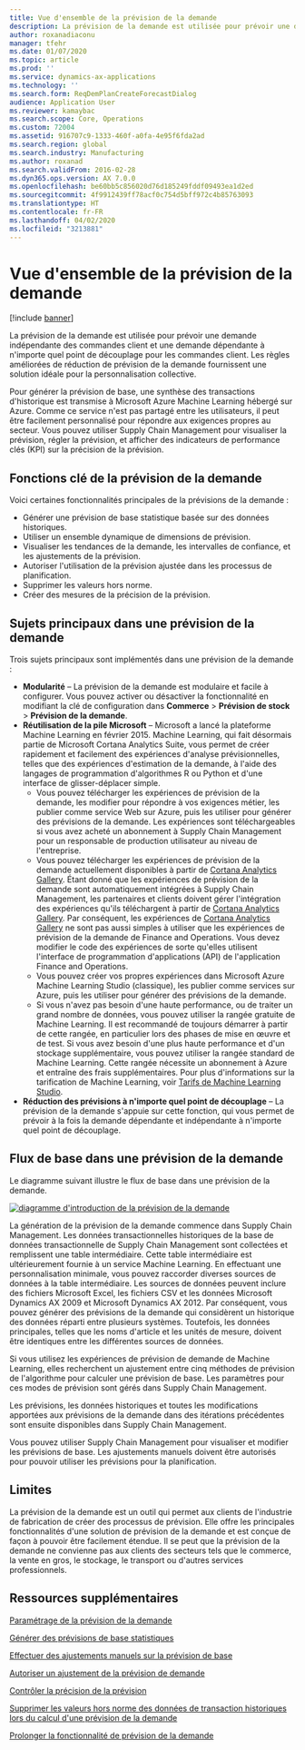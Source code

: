 ```yaml
---
title: Vue d'ensemble de la prévision de la demande
description: La prévision de la demande est utilisée pour prévoir une demande indépendante des commandes client et une demande dépendante à n'importe quel point de découplage pour les commandes client. Les règles améliorées de réduction de prévision de la demande fournissent une solution idéale pour la personnalisation collective.
author: roxanadiaconu
manager: tfehr
ms.date: 01/07/2020
ms.topic: article
ms.prod: ''
ms.service: dynamics-ax-applications
ms.technology: ''
ms.search.form: ReqDemPlanCreateForecastDialog
audience: Application User
ms.reviewer: kamaybac
ms.search.scope: Core, Operations
ms.custom: 72004
ms.assetid: 916707c9-1333-460f-a0fa-4e95f6fda2ad
ms.search.region: global
ms.search.industry: Manufacturing
ms.author: roxanad
ms.search.validFrom: 2016-02-28
ms.dyn365.ops.version: AX 7.0.0
ms.openlocfilehash: be60bb5c856020d76d185249fddf09493ea1d2ed
ms.sourcegitcommit: 4f9912439ff78acf0c754d5bff972c4b85763093
ms.translationtype: HT
ms.contentlocale: fr-FR
ms.lasthandoff: 04/02/2020
ms.locfileid: "3213881"
---
```

# <a name="demand-forecasting-overview"></a>Vue d'ensemble de la prévision de la demande

[!include [banner](../includes/banner.md)]

La prévision de la demande est utilisée pour prévoir une demande indépendante des commandes client et une demande dépendante à n'importe quel point de découplage pour les commandes client. Les règles améliorées de réduction de prévision de la demande fournissent une solution idéale pour la personnalisation collective.

Pour générer la prévision de base, une synthèse des transactions d'historique est transmise à Microsoft Azure Machine Learning hébergé sur Azure. Comme ce service n'est pas partagé entre les utilisateurs, il peut être facilement personnalisé pour répondre aux exigences propres au secteur. Vous pouvez utiliser Supply Chain Management pour visualiser la prévision, régler la prévision, et afficher des indicateurs de performance clés (KPI) sur la précision de la prévision.

## <a name="key-features-of-demand-forecasting"></a>Fonctions clé de la prévision de la demande
Voici certaines fonctionnalités principales de la prévisions de la demande :

-   Générer une prévision de base statistique basée sur des données historiques.
-   Utiliser un ensemble dynamique de dimensions de prévision.
-   Visualiser les tendances de la demande, les intervalles de confiance, et les ajustements de la prévision.
-   Autoriser l'utilisation de la prévision ajustée dans les processus de planification.
-   Supprimer les valeurs hors norme.
-   Créer des mesures de la précision de la prévision.

## <a name="major-themes-in-demand-forecasting"></a>Sujets principaux dans une prévision de la demande
Trois sujets principaux sont implémentés dans une prévision de la demande :

-   **Modularité** – La prévision de la demande est modulaire et facile à configurer. Vous pouvez activer ou désactiver la fonctionnalité en modifiant la clé de configuration dans **Commerce** &gt; **Prévision de stock** &gt; **Prévision de la demande**.
-   **Réutilisation de la pile Microsoft** – Microsoft a lancé la plateforme Machine Learning en février 2015. Machine Learning, qui fait désormais partie de Microsoft Cortana Analytics Suite, vous permet de créer rapidement et facilement des expériences d'analyse prévisionnelles, telles que des expériences d'estimation de la demande, à l'aide des langages de programmation d'algorithmes R ou Python et d'une interface de glisser-déplacer simple.
    -   Vous pouvez télécharger les expériences de prévision de la demande, les modifier pour répondre à vos exigences métier, les publier comme service Web sur Azure, puis les utiliser pour générer des prévisions de la demande. Les expériences sont téléchargeables si vous avez acheté un abonnement à Supply Chain Management pour un responsable de production utilisateur au niveau de l'entreprise.
    -   Vous pouvez télécharger les expériences de prévision de la demande actuellement disponibles à partir de [Cortana Analytics Gallery](https://gallery.cortanaanalytics.com/). Étant donné que les expériences de prévision de la demande sont automatiquement intégrées à Supply Chain Management, les partenaires et clients doivent gérer l'intégration des expériences qu'ils téléchargent à partir de [Cortana Analytics Gallery](https://gallery.cortanaanalytics.com/). Par conséquent, les expériences de [Cortana Analytics Gallery](https://gallery.cortanaanalytics.com/) ne sont pas aussi simples à utiliser que les expériences de prévision de la demande de Finance and Operations. Vous devez modifier le code des expériences de sorte qu'elles utilisent l'interface de programmation d'applications (API) de l'application Finance and Operations.
    -   Vous pouvez créer vos propres expériences dans Microsoft Azure Machine Learning Studio (classique), les publier comme services sur Azure, puis les utiliser pour générer des prévisions de la demande.
    -   Si vous n'avez pas besoin d'une haute performance, ou de traiter un grand nombre de données, vous pouvez utiliser la rangée gratuite de Machine Learning. Il est recommandé de toujours démarrer à partir de cette rangée, en particulier lors des phases de mise en œuvre et de test. Si vous avez besoin d'une plus haute performance et d'un stockage supplémentaire, vous pouvez utiliser la rangée standard de Machine Learning. Cette rangée nécessite un abonnement à Azure et entraîne des frais supplémentaires. Pour plus d'informations sur la tarification de Machine Learning, voir [Tarifs de Machine Learning Studio](https://aka.ms/machine-learning-price-info).
-   **Réduction des prévisions à n'importe quel point de découplage** – La prévision de la demande s'appuie sur cette fonction, qui vous permet de prévoir à la fois la demande dépendante et indépendante à n'importe quel point de découplage.

## <a name="basic-flow-in-demand-forecasting"></a>Flux de base dans une prévision de la demande
Le diagramme suivant illustre le flux de base dans une prévision de la demande. 

[![diagramme d'introduction de la prévision de la demande](./media/demand-forecasting-introduction.png)](./media/demand-forecasting-introduction.png)

La génération de la prévision de la demande commence dans Supply Chain Management. Les données transactionnelles historiques de la base de données transactionnelle de Supply Chain Management sont collectées et remplissent une table intermédiaire. Cette table intermédiaire est ultérieurement fournie à un service Machine Learning. En effectuant une personnalisation minimale, vous pouvez raccorder diverses sources de données à la table intermédiaire. Les sources de données peuvent inclure des fichiers Microsoft Excel, les fichiers CSV et les données Microsoft Dynamics AX 2009 et Microsoft Dynamics AX 2012. Par conséquent, vous pouvez générer des prévisions de la demande qui considèrent un historique des données réparti entre plusieurs systèmes. Toutefois, les données principales, telles que les noms d'article et les unités de mesure, doivent être identiques entre les différentes sources de données.

Si vous utilisez les expériences de prévision de demande de Machine Learning, elles recherchent un ajustement entre cinq méthodes de prévision de l'algorithme pour calculer une prévision de base. Les paramètres pour ces modes de prévision sont gérés dans Supply Chain Management. 

Les prévisions, les données historiques et toutes les modifications apportées aux prévisions de la demande dans des itérations précédentes sont ensuite disponibles dans Supply Chain Management. 

Vous pouvez utiliser Supply Chain Management pour visualiser et modifier les prévisions de base. Les ajustements manuels doivent être autorisés pour pouvoir utiliser les prévisions pour la planification.

## <a name="limitations"></a>Limites
La prévision de la demande est un outil qui permet aux clients de l'industrie de fabrication de créer des processus de prévision. Elle offre les principales fonctionnalités d'une solution de prévision de la demande et est conçue de façon à pouvoir être facilement étendue. Il se peut que la prévision de la demande ne convienne pas aux clients des secteurs tels que le commerce, la vente en gros, le stockage, le transport ou d'autres services professionnels.

<a name="additional-resources"></a>Ressources supplémentaires
--------

[Paramétrage de la prévision de la demande](demand-forecasting-setup.md)

[Générer des prévisions de base statistiques](generate-statistical-baseline-forecast.md)

[Effectuer des ajustements manuels sur la prévision de base](manual-adjustments-baseline-forecast.md)

[Autoriser un ajustement de la prévision de demande](authorize-adjusted-forecast.md)

[Contrôler la précision de la prévision](monitor-forecast-accuracy.md)

[Supprimer les valeurs hors norme des données de transaction historiques lors du calcul d'une prévision de la demande](remove-historical-outliers-calculating-demand-forecast.md)

[Prolonger la fonctionnalité de prévision de la demande](https://www.youtube.com/watch?v=4OIKIXLiNjI&feature=youtu.be)




